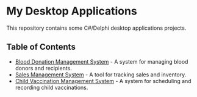 # My Desktop Applications

This repository contains some C#/Delphi desktop applications projects.

##  Table of Contents
- [Blood Donation Management System](Desktop-Apps/Blood-bank-system/README.md) - A system for managing blood donors and recipients.  
- [Sales Management System](Desktop-Apps/Sales-App/README.md) - A tool for tracking sales and inventory.  
- [Child Vaccination Management System](Desktop-Apps/vaccin-desktop-app/README.md) - A system for scheduling and recording child vaccinations. 